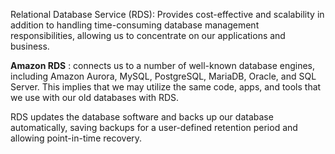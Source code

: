Relational Database Service (RDS): Provides cost-effective and scalability in addition to handling time-consuming database management responsibilities, allowing us to concentrate on our applications and business.

**Amazon RDS** : connects us to a number of well-known database engines, including Amazon Aurora, MySQL, PostgreSQL, MariaDB, Oracle, and SQL Server. This implies that we may utilize the same code, apps, and tools that we use with our old databases with RDS.

RDS updates the database software and backs up our database automatically, saving backups for a user-defined retention period and allowing point-in-time recovery.
